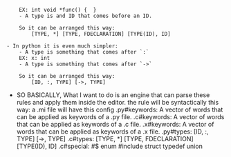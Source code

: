         EX: int void *func() {  }
        - A type is and ID that comes before an ID.

        So it can be arranged this way:
            [TYPE, *] [TYPE, FDECLARATION] [TYPE(ID), ID] 

    - In python it is even much simpler:
        - A type is something that comes after `:`
        EX: x: int
        - A type is something that comes after `->`

        So it can be arranged this way:
            [ID, :, TYPE] [->, TYPE]

- SO BASICALLY, What I want to do is an engine that can parse these rules and apply them inside the editor.
the rule will be syntactically this way:
    a .mi file will have this config
    .py#keywords: A vector of words that can be applied as keywords of a .py file.
    .c#keywords:  A vector of words that can be applied as keywords of a .c file.
    .x#keywords:  A vector of words that can be applied as keywords of a .x file.
    .py#types:    [ID, :, TYPE] [->, TYPE]
    .c#types:     [TYPE, *] [TYPE, FDECLARATION] [TYPE(ID), ID]
    .c#special:   #$ enum #include struct typedef union
    



